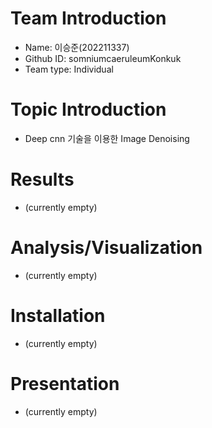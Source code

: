 # Team Introduction
- Name: 이승준(202211337) 
- Github ID: somniumcaeruleumKonkuk 
- Team type: Individual

# Topic Introduction
- Deep cnn 기술을 이용한 Image Denoising

# Results
- (currently empty)

# Analysis/Visualization
- (currently empty)

# Installation
- (currently empty)

# Presentation
- (currently empty)

